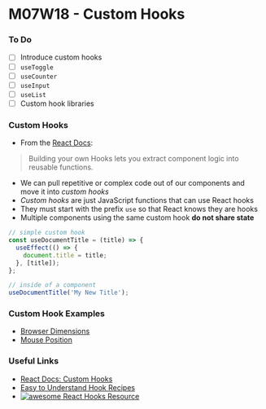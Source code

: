 # M07W18 - Custom Hooks

### To Do
- [ ] Introduce custom hooks
- [ ] `useToggle`
- [ ] `useCounter`
- [ ] `useInput`
- [ ] `useList`
- [ ] Custom hook libraries

### Custom Hooks
- From the [React Docs](https://react.dev/learn/reusing-logic-with-custom-hooks):
> Building your own Hooks lets you extract component logic into reusable functions.
- We can pull repetitive or complex code out of our components and move it into _custom hooks_
- _Custom hooks_ are just JavaScript functions that can use React hooks
- They must start with the prefix `use` so that React knows they are hooks
- Multiple components using the same custom hook **do not share state**

```js
// simple custom hook
const useDocumentTitle = (title) => {
  useEffect(() => {
    document.title = title;
  }, [title]);
};

// inside of a component
useDocumentTitle('My New Title');
```

### Custom Hook Examples
- [Browser Dimensions](https://codesandbox.io/s/custom-hooks-exercise-browser-dimensions-d5tv7)
- [Mouse Position](https://codesandbox.io/s/eloquent-allen-dxfns?fontsize=14)

### Useful Links
- [React Docs: Custom Hooks](https://reactjs.org/docs/hooks-custom.html)
- [Easy to Understand Hook Recipes](https://usehooks.com/)
- [![awesome](https://camo.githubusercontent.com/1997c7e760b163a61aba3a2c98f21be8c524be29/68747470733a2f2f617765736f6d652e72652f62616467652e737667) React Hooks Resource](https://github.com/rehooks/awesome-react-hooks)
